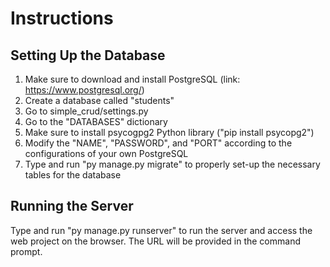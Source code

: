 # Instructions

## Setting Up the Database
1. Make sure to download and install PostgreSQL (link: https://www.postgresql.org/)
2. Create a database called "students" 
3. Go to simple_crud/settings.py
4. Go to the "DATABASES" dictionary 
5. Make sure to install psycogpg2 Python library ("pip install psycopg2")
6. Modify the "NAME", "PASSWORD", and "PORT" according to the configurations of your own PostgreSQL
7. Type and run "py manage.py migrate" to properly set-up the necessary tables for the database 

## Running the Server 

Type and run "py manage.py runserver" to run the server and access the web project on the browser. The URL will be provided in the command prompt.


